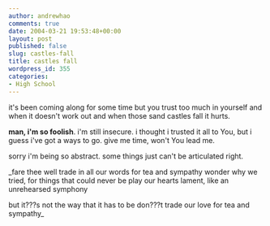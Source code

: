 ```yaml
---
author: andrewhao
comments: true
date: 2004-03-21 19:53:48+00:00
layout: post
published: false
slug: castles-fall
title: castles fall
wordpress_id: 355
categories:
- High School
---
```


it's been coming along for some time
but you trust too much in yourself
and when it doesn't work out
and when those sand castles fall
it hurts.

**man, i'm so foolish**. i'm still insecure. i thought i trusted it all to You, but i guess i've got a ways to go. give me time, won't You lead me.

sorry i'm being so abstract. some things just can't be articulated right.

_fare thee well
trade in all our words for tea and sympathy
wonder why we tried, for things that could never be
play our hearts lament, like an unrehearsed symphony

but it???s not the way
that it has to be
don???t trade our love for tea and sympathy_
